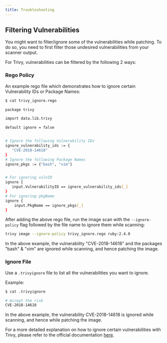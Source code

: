 ```yaml
---
title: Troubleshooting
---
```


## Filtering Vulnerabilities

You might want to filter/ignore some of the vulnerabilities while patching. To do so, you need to first filter those undesired vulnerabilities from your scanner output.

For Trivy, vulnerabilities can be filtered by the following 2 ways:

### Rego Policy

An example rego file which demonstrates how to ignore certain Vulnerability IDs or Package Names:

```bash
$ cat trivy_ignore.rego

package trivy

import data.lib.trivy

default ignore = false


# Ignore the following Vulnerability IDs
ignore_vulnerability_ids := {
   "CVE-2018-14618"
}
# Ignore the following Package Names
ignore_pkgs := {"bash", "vim"}


# For ignoring vulnID
ignore {
   input.VulnerabilityID == ignore_vulnerability_ids[_]
}
# For ignoring pkgName
ignore {
	input.PkgName == ignore_pkgs[_]
}

```

After adding the above rego file, run the image scan with the `--ignore-policy` flag followed by the file name to ignore them while scanning:

```bash
trivy image --ignore-policy trivy_ignore.rego ruby:2.4.0
```
In the above example, the vulnerability "CVE-2018-14618"  and the packages "bash" & "vim" are ignored while scanning, and hence patching the image.

### Ignore File

Use a `.trivyignore` file to list all the vulnerabilities you want to ignore.

Example:
```bash
$ cat .trivyignore

# Accept the risk
CVE-2018-14618
```
In the above example, the vulnerability CVE-2018-14618 is ignored while scanning, and hence while patching the image.

For a more detailed explanation on how to ignore certain vulnerabilities with Trivy, please refer to the official documentation [here](https://aquasecurity.github.io/trivy/v0.44/docs/configuration/filtering/).
